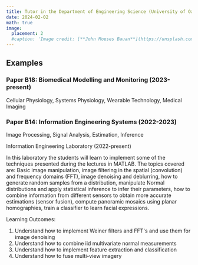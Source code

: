 ```yaml
---
title: Tutor in the Department of Engineering Science (University of Oxford)
date: 2024-02-02
math: true
image:
  placement: 2
  #caption: 'Image credit: [**John Moeses Bauan**](https://unsplash.com/photos/OGZtQF8iC0g)'
---
```



## Examples


### Paper B18: Biomedical Modelling and Monitoring (2023-present)
Cellular Physiology, Systems Physiology, Wearable Technology, Medical Imaging

### Paper B14: Information Engineering Systems (2022-2023)
Image Processing, Signal Analysis, Estimation, Inference

Information Engineering Laboratory (2022-present)

In this laboratory the students will learn to implement some of the techniques presented during the lectures in MATLAB. The topics covered are: Basic image manipulation, image filtering in the spatial (convolution) and frequency domains (FFT), image denoising and deblurring, how to generate random samples from a distribution, manipulate Normal distributions and apply statistical inference to infer their parameters, how to combine information from different sensors to obtain more accurate estimations (sensor fusion), compute panoramic mosaics using planar homographies, train a classifier to learn facial expressions. 

Learning Outcomes:
1. Understand how to implement Weiner filters and FFT's and use them for image
denoising
2. Understand how to combine iid multivariate normal measurements
3. Understand how to implement feature extraction and classification
4. Understand how to fuse multi-view imagery
